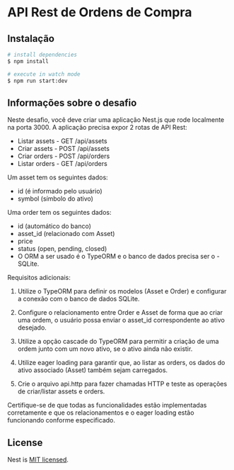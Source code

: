 # API Rest de Ordens de Compra

## Instalação

```bash
# install dependencies
$ npm install

# execute in watch mode
$ npm run start:dev
```

## Informações sobre o desafio

Neste desafio, você deve criar uma aplicação Nest.js que rode localmente na porta 3000. A aplicação precisa expor 2 rotas de API Rest:

- Listar assets - GET /api/assets
- Criar assets - POST /api/assets
- Criar orders - POST /api/orders
- Listar orders - GET /api/orders

Um asset tem os seguintes dados:

- id (é informado pelo usuário)
- symbol (símbolo do ativo)

Uma order tem os seguintes dados:

- id (automático do banco)
- asset_id (relacionado com Asset)
- price
- status (open, pending, closed)
- O ORM a ser usado é o TypeORM e o banco de dados precisa ser o - SQLite.

Requisitos adicionais:

1. Utilize o TypeORM para definir os modelos (Asset e Order) e configurar a conexão com o banco de dados SQLite.

2. Configure o relacionamento entre Order e Asset de forma que ao criar uma ordem, o usuário possa enviar o asset_id correspondente ao ativo desejado.

3. Utilize a opção cascade do TypeORM para permitir a criação de uma ordem junto com um novo ativo, se o ativo ainda não existir.

4. Utilize eager loading para garantir que, ao listar as orders, os dados do ativo associado (Asset) também sejam carregados.

5. Crie o arquivo api.http para fazer chamadas HTTP e teste as operações de criar/listar assets e orders.

Certifique-se de que todas as funcionalidades estão implementadas corretamente e que os relacionamentos e o eager loading estão funcionando conforme especificado.

## License

Nest is [MIT licensed](LICENSE).
